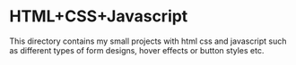 # HTML+CSS+Javascript

This directory contains my small projects with html css and javascript such as different types of form designs, hover  effects or button styles etc.
